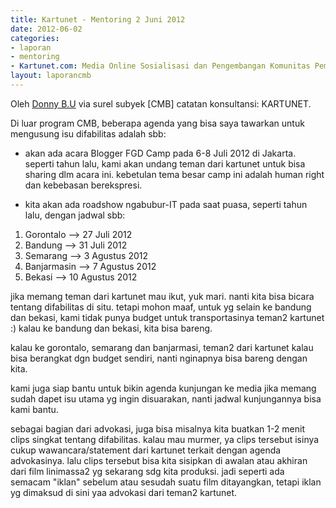 ```yaml
---
title: Kartunet - Mentoring 2 Juni 2012
date: 2012-06-02
categories:
- laporan
- mentoring
- Kartunet.com: Media Online Sosialisasi dan Pengembangan Komunitas Pemuda dengan Disabilitas
layout: laporancmb
---
```


Oleh [Donny B.U](http://wiki.ciptamedia.org/wiki/Donny_B.U) via surel subyek [CMB] catatan konsultansi: KARTUNET.

Di luar program CMB, beberapa agenda yang bisa saya tawarkan untuk mengusung isu difabilitas adalah sbb:

* akan ada acara Blogger FGD Camp pada 6-8 Juli 2012 di Jakarta. seperti tahun lalu, kami akan undang teman dari kartunet untuk bisa sharing dlm acara ini. kebetulan tema besar camp ini adalah human right dan kebebasan berekspresi.

* kita akan ada roadshow ngabubur-IT pada saat puasa, seperti tahun lalu, dengan jadwal sbb:

 1.	Gorontalo --> 27 Juli 2012
 2. Bandung --> 31 Juli 2012
 3. Semarang --> 3 Agustus 2012
 4. Banjarmasin --> 7 Agustus 2012
 5. Bekasi --> 10 Agustus 2012

jika memang teman dari kartunet mau ikut, yuk mari. nanti kita bisa bicara tentang difabilitas di situ. tetapi mohon maaf, untuk yg selain ke bandung dan bekasi, kami tidak punya budget untuk transportasinya teman2 kartunet :) kalau ke bandung dan bekasi, kita bisa bareng.

kalau ke gorontalo, semarang dan banjarmasi, teman2 dari kartunet kalau bisa berangkat dgn budget sendiri, nanti nginapnya bisa bareng dengan kita.

kami juga siap bantu untuk bikin agenda kunjungan ke media jika memang sudah dapet isu utama yg ingin disuarakan, nanti jadwal kunjungannya bisa kami bantu.

sebagai bagian dari advokasi, juga bisa misalnya kita buatkan 1-2 menit clips singkat tentang difabilitas. kalau mau murmer, ya clips tersebut isinya cukup wawancara/statement dari kartunet terkait dengan agenda advokasinya. lalu clips tersebut bisa kita sisipkan di awalan atau akhiran dari film linimassa2 yg sekarang sdg kita produksi. jadi seperti ada semacam "iklan" sebelum atau sesudah suatu film ditayangkan, tetapi iklan yg dimaksud di sini yaa advokasi dari teman2 kartunet.
